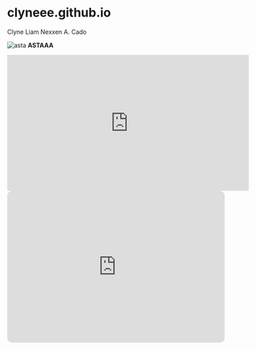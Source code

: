 # clyneee.github.io
Clyne Liam Nexxen A. Cado

![asta](https://i.pinimg.com/originals/15/37/a7/1537a76c07952bbe69da01b8086a5f00.png)
**ASTAAA**
<iframe width="560" height="315" src="https://www.youtube.com/embed/dQw4w9WgXcQ?si=OBnC_87cLpjNGPSU" title="YouTube video player" frameborder="0" allow="accelerometer; autoplay; clipboard-write; encrypted-media; gyroscope; picture-in-picture; web-share" allowfullscreen></iframe>
<iframe style="border-radius:12px" src="https://open.spotify.com/embed/playlist/0ZSrXDlDtTZDNhacZXHtte?utm_source=generator" width="100%" height="352" frameBorder="0" allowfullscreen="" allow="autoplay; clipboard-write; encrypted-media; fullscreen; picture-in-picture" loading="lazy"></iframe>
